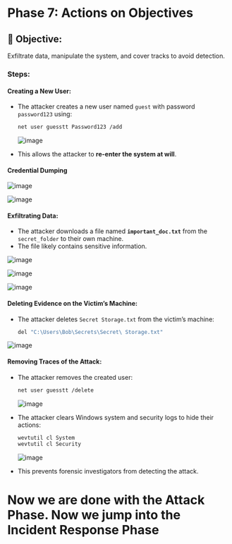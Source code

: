 # Phase 7: Actions on Objectives

## 🌟 Objective:
Exfiltrate data, manipulate the system, and cover tracks to avoid detection.

### Steps:
#### Creating a New User:
- The attacker creates a new user named `guest` with password `password123` using:
  ```bash
  net user guesstt Password123 /add
  ```
  ![image](https://github.com/user-attachments/assets/0538c131-2050-4555-a199-2b8de4241b1d)

- This allows the attacker to **re-enter the system at will**.

#### Credential Dumping

![image](https://github.com/user-attachments/assets/6e1b11bc-9012-4690-a653-5c1de564996f)

![image](https://github.com/user-attachments/assets/0fe4970b-416e-4db5-80a4-c2c0b23cd581)

#### Exfiltrating Data:
- The attacker downloads a file named **`important_doc.txt`** from the `secret_folder` to their own machine.
- The file likely contains sensitive information.

![image](https://github.com/user-attachments/assets/168246a7-23c9-49d4-8473-06ecee780829)

![image](https://github.com/user-attachments/assets/c03f2349-81ea-4b59-a1ab-5b1e5a179f31)

![image](https://github.com/user-attachments/assets/e48caaaf-4265-494b-91bd-e619d47f4879)

#### Deleting Evidence on the Victim’s Machine:
- The attacker deletes `Secret Storage.txt` from the victim’s machine:
  ```bash
  del "C:\Users\Bob\Secrets\Secret\ Storage.txt"
  ```

![image](https://github.com/user-attachments/assets/a484140e-fe48-401a-a666-82071249971c)

#### Removing Traces of the Attack:
- The attacker removes the created user:
  ```bash
  net user guesstt /delete
  ```
  ![image](https://github.com/user-attachments/assets/98f4e8c7-524f-49e7-b0e4-c56519bec77f)

- The attacker clears Windows system and security logs to hide their actions:
  ```bash
  wevtutil cl System
  wevtutil cl Security
  ```
  ![image](https://github.com/user-attachments/assets/ad49d2f7-0b58-45ee-9a25-22358ce5d544)

- This prevents forensic investigators from detecting the attack.

# Now we are done with the Attack Phase. Now we jump into the Incident Response Phase
